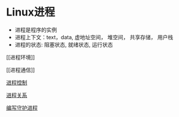 # Linux进程

- 进程是程序的实例
- 进程上下文：text，data, 虚地址空间， 堆空间， 共享存储， 用户栈
- 进程的状态: 阻塞状态,  就绪状态, 运行状态
  
[[进程环境]]

[[进程通信]]

[进程控制](Linux_Process_Control.md)

[进程关系](Linux_Process_Relation.md)

[编写守护进程](Linux_Daemon_Process.md)